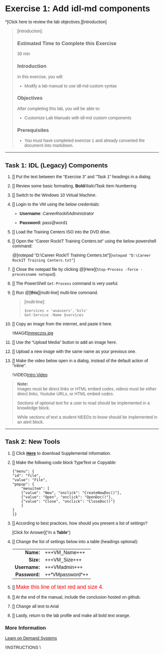 # Exercise 1: Add idl-md components

^[Click here to review the lab objectives.][introduction]

> [introduction]:
> ### Estimated Time to Complete this Exercise
> 
> 30 min
> 
> ### Introduction
> 
> In this exercise, you will:
> 
> -   Modify a lab manual to use idl-md custom syntax
> 
> ### Objectives
> 
> After completing this lab, you will be able to:
> 
> -   Customize Lab Manuals with idl-md custom components
> 
> ### Prerequisites
> 
> -   You must have completed exercise 1 and already converted the document into markdown.

---

## Task 1: IDL (Legacy) Components 

1. [] Put the text between the "Exercise 3" and "Task 1" headings in a dialog.

1. [] Review some basic formatting, **Bold**/*Italic*/Task Item Numbering

1. [] Switch to the Windows 10 Virtual Machine.

1. [] Login to the VM using the below credentials:

    -   **Username**: *CareerRockit\\Administrator*

    -   **Password:** pass\@word1  

1. [] Load the Training Centers ISO into the DVD drive.

1. [] Open the "Career RockIT Training Centers.txt" using the below powershell command:

    @[notepad "D:\Career RockIT Training Centers.txt"](`notepad "D:\Career RockIT Training Centers.txt"`)

1. [] Close the notepad file by clicking @[Here](`Stop-Process -force -processname notepad`).

1. [] The PowerShell `Get-Process` command is very useful.

1. [] Run @[**this**][multi-line] multi-line command.

    > [multi-line]:
    > ```
    > $services = 'wuauserv','bits'  
    > Get-Service -Name $services
    > ```

1. [] Copy an image from the internet, and paste it here.

    !IMAGE[lmmeczss.jpg](lmmeczss.jpg)

1. [] Use the "Upload Media" button to add an image here.

1. [] Upload a new image with the same name as your previous one.

1. [] Make the video below open in a dialog, instead of the default action of "inline".


    !VIDEO[Intro Video](https://lodmanuals.blob.core.windows.net/manuals/CareerRockIT/Intro%20video.mp4)

> **Note:**   
> Images must be direct links or HTML embed codes, videos must be either direct links, Youtube URLs, or HTML embed codes.
> 
> Sections of optional text for a user to read should be implemented in a knowledge block.
> 
> While sections of text a student NEEDs to know should be implemented in an alert block.

---

## Task 2: New Tools 

1. [] Click [**Here**](https://github.com/CareerRockIT/Launch-2018/raw/master/Student%20Supplemental%20Information.docx) to download Supplemental Information.

1. [] Make the following code block TypeText or Copyable:

    ```
    {"menu": {
    "id": "file",
    "value": "File",
    "popup": {
        "menuitem": [
        {"value": "New", "onclick": "CreateNewDoc()"},
        {"value": "Open", "onclick": "OpenDoc()"},
        {"value": "Close", "onclick": "CloseDoc()"}
        ]
    }
    }}
    ```


1. [] According to best practices, how should you present a list of settings?

    [Click for Answer]("In a **Table**")

1. [] Change the list of settings below into a table (headings optional):

    |||
    |--:|--|
    |**Name:**| +++VM\_Name+++|
    |**Size:**| +++VM\_Size+++|
    |**Username:**| +++VMadmin+++|
    |**Password:**| ++\*VMpassword\*++|

1. [] <font color="red" size="4">Make this line of text red and size 4.</font>

1. [] At the end of the manual, include the conclusion hosted on github.

    <!-- https://raw.githubusercontent.com/CareerRockIT/Launch-2018/master/Lab-End -->
    

1. [] Change all text to Arial

1. [] Lastly, return to the lab profile and make all bold text orange.

<style>
body {font-family: "Arial";}
</style>
### More Information

[Learn on Demand Systems](http://www.learnondemandsystems.com/)

!INSTRUCTIONS[](https://raw.githubusercontent.com/CareerRockIT/Launch-2018/master/Lab-End)
\
